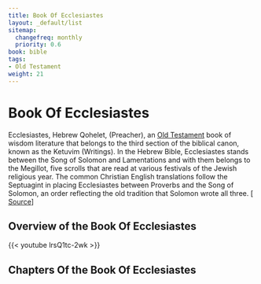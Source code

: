 ```yaml
---
title: Book Of Ecclesiastes
layout: _default/list
sitemap:
  changefreq: monthly
  priority: 0.6
book: bible
tags:
- Old Testament
weight: 21
---
```


# Book Of Ecclesiastes

Ecclesiastes, Hebrew Qohelet, (Preacher), an [Old Testament](/tags/old-testament/) book of wisdom literature that belongs to the third section of the biblical canon, known as the Ketuvim (Writings). In the Hebrew Bible, Ecclesiastes stands between the Song of Solomon and Lamentations and with them belongs to the Megillot, five scrolls that are read at various festivals of the Jewish religious year. The common Christian English translations follow the Septuagint in placing Ecclesiastes between Proverbs and the Song of Solomon, an order reflecting the old tradition that Solomon wrote all three.
[ [Source](https://www.britannica.com/topic/Ecclesiastes-Old-Testament)]

## Overview of the Book Of Ecclesiastes
{{< youtube lrsQ1tc-2wk >}}

## Chapters Of the Book Of Ecclesiastes